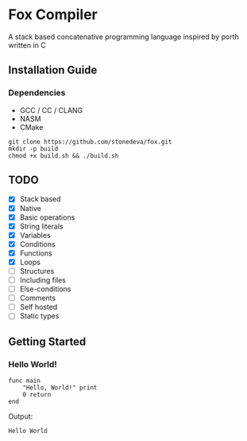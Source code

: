 # Fox Compiler
A stack based concatenative programming language inspired by porth
written in C

## Installation Guide
### Dependencies
- GCC / CC / CLANG
- NASM
- CMake

```console
git clone https://github.com/stonedeva/fox.git
mkdir -p build
chmod +x build.sh && ./build.sh
```

## TODO
- [x] Stack based
- [x] Native
- [x] Basic operations
- [x] String literals
- [x] Variables
- [x] Conditions
- [x] Functions
- [x] Loops
- [ ] Structures
- [ ] Including files
- [ ] Else-conditions
- [ ] Comments
- [ ] Self hosted
- [ ] Static types

## Getting Started
### Hello World!
```code
func main
    "Hello, World!" print
    0 return
end
```
Output:
```code
Hello World
```

